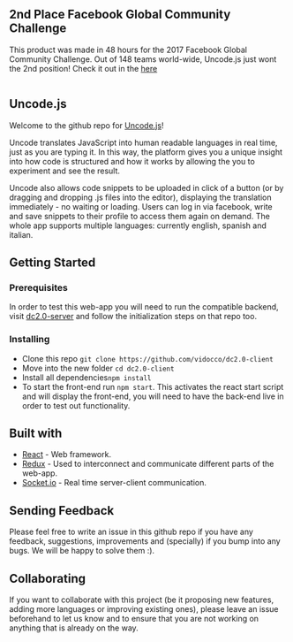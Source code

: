 ## 2nd Place Facebook Global Community Challenge
This product was made in 48 hours for the 2017 Facebook Global Community Challenge. Out of 148 teams world-wide, Uncode.js just wont the 2nd position! Check it out in the [here](https://developercircles.devpost.com/submissions)


![]()


## Uncode.js
Welcome to the github repo for [Uncode.js](http://uncodejs.herokuapp.com/)!

Uncode translates JavaScript into human readable languages in real time, just as you are typing it. In this way, the platform  gives you a unique insight into how code is structured and how it works by allowing the you to experiment and see the result.

Uncode also allows code snippets to be uploaded in click of a button (or by dragging and dropping .js files into the editor), displaying the translation immediately - no waiting or loading. Users can log in via facebook, write and save snippets to their profile to access them again on demand. The whole app supports multiple languages: currently english, spanish and italian.


## Getting Started

### Prerequisites

In order to test this web-app you will need to run the compatible backend, visit [dc2.0-server](https://github.com/vidocco/dc2.0-server) and follow the initialization steps on that repo too.


### Installing

- Clone this repo `git clone https://github.com/vidocco/dc2.0-client`
- Move into the new folder `cd dc2.0-client`
- Install all dependencies`npm install`
- To start the front-end run `npm start`. This activates the react start script and will display the front-end, you will need to have the back-end live in order to test out functionality.

## Built with

- [React](https://reactjs.org/) - Web framework.
- [Redux](https://redux.js.org/) - Used to interconnect and communicate different parts of the web-app.
- [Socket.io](https://socket.io/) - Real time server-client communication.


## Sending Feedback

Please feel free to write an issue in this github repo if you have any feedback, suggestions, improvements and (specially) if you bump into any bugs. We will be happy to solve them :).


## Collaborating

If you want to collaborate with this project (be it proposing new features, adding more languages or improving existing ones), please leave an issue beforehand to let us know and to ensure that you are not working on anything that is already on the way.